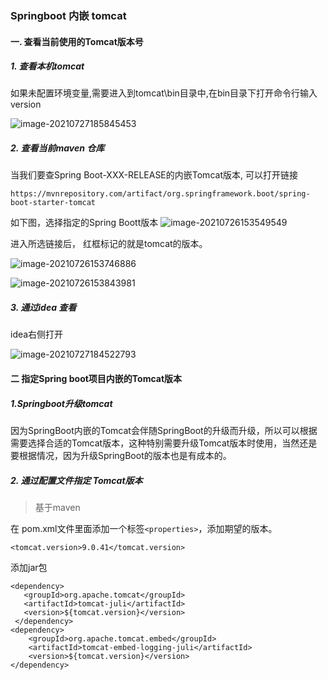 ### Springboot 内嵌 tomcat  

#### 一. 查看当前使用的Tomcat版本号

##### 1. 查看本机tomcat 

如果未配置环境变量,需要进入到tomcat\bin目录中,在bin目录下打开命令行输入version

![image-20210727185845453](C:\Users\12980\Pictures\typora图片\image-20210727185845453.png)

##### 2. 查看当前maven 仓库

当我们要查Spring Boot-XXX-RELEASE的内嵌Tomcat版本, 可以打开链接

~~~
https://mvnrepository.com/artifact/org.springframework.boot/spring-boot-starter-tomcat
~~~

如下图，选择指定的Spring Boott版本
![image-20210726153549549](C:\Users\12980\Pictures\typora图片\image-20210726153549549.png)

进入所选链接后， 红框标记的就是tomcat的版本。

![image-20210726153746886](C:\Users\12980\Pictures\typora图片\image-20210726153746886.png)

![image-20210726153843981](C:\Users\12980\Pictures\typora图片\image-20210726153843981.png)

##### 3. 通过idea 查看

idea右侧打开

![image-20210727184522793](C:\Users\12980\Pictures\typora图片\image-20210727184522793.png)



#### 二 指定Spring boot项目内嵌的Tomcat版本

##### 1.Springboot升级tomcat

因为SpringBoot内嵌的Tomcat会伴随SpringBoot的升级而升级，所以可以根据需要选择合适的Tomcat版本，这种特别需要升级Tomcat版本时使用，当然还是要根据情况，因为升级SpringBoot的版本也是有成本的。

##### 2. 通过配置文件指定 Tomcat版本

>基于maven

在 pom.xml文件里面添加一个标签`<properties>`，添加期望的版本。

~~~
<tomcat.version>9.0.41</tomcat.version>
~~~

添加jar包

~~~
<dependency> 
   <groupId>org.apache.tomcat</groupId> 
   <artifactId>tomcat-juli</artifactId> 
   <version>${tomcat.version}</version> 
 </dependency>
<dependency>
    <groupId>org.apache.tomcat.embed</groupId>
    <artifactId>tomcat-embed-logging-juli</artifactId>
    <version>${tomcat.version}</version>
</dependency>
~~~

